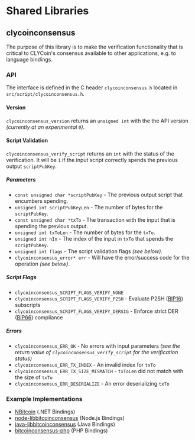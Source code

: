 Shared Libraries
================

## clycoinconsensus

The purpose of this library is to make the verification functionality that is critical to CLYCoin's consensus available to other applications, e.g. to language bindings.

### API

The interface is defined in the C header `clycoinconsensus.h` located in  `src/script/clycoinconsensus.h`.

#### Version

`clycoinconsensus_version` returns an `unsigned int` with the the API version *(currently at an experimental `0`)*.

#### Script Validation

`clycoinconsensus_verify_script` returns an `int` with the status of the verification. It will be `1` if the input script correctly spends the previous output `scriptPubKey`.

##### Parameters
- `const unsigned char *scriptPubKey` - The previous output script that encumbers spending.
- `unsigned int scriptPubKeyLen` - The number of bytes for the `scriptPubKey`.
- `const unsigned char *txTo` - The transaction with the input that is spending the previous output.
- `unsigned int txToLen` - The number of bytes for the `txTo`.
- `unsigned int nIn` - The index of the input in `txTo` that spends the `scriptPubKey`.
- `unsigned int flags` - The script validation flags *(see below)*.
- `clycoinconsensus_error* err` - Will have the error/success code for the operation *(see below)*.

##### Script Flags
- `clycoinconsensus_SCRIPT_FLAGS_VERIFY_NONE`
- `clycoinconsensus_SCRIPT_FLAGS_VERIFY_P2SH` - Evaluate P2SH ([BIP16](https://github.com/bitcoin/bips/blob/master/bip-0016.mediawiki)) subscripts
- `clycoinconsensus_SCRIPT_FLAGS_VERIFY_DERSIG` - Enforce strict DER ([BIP66](https://github.com/bitcoin/bips/blob/master/bip-0066.mediawiki)) compliance

##### Errors
- `clycoinconsensus_ERR_OK` - No errors with input parameters *(see the return value of `clycoinconsensus_verify_script` for the verification status)*
- `clycoinconsensus_ERR_TX_INDEX` - An invalid index for `txTo`
- `clycoinconsensus_ERR_TX_SIZE_MISMATCH` - `txToLen` did not match with the size of `txTo`
- `clycoinconsensus_ERR_DESERIALIZE` - An error deserializing `txTo`

### Example Implementations
- [NBitcoin](https://github.com/NicolasDorier/NBitcoin/blob/master/NBitcoin/Script.cs#L814) (.NET Bindings)
- [node-libbitcoinconsensus](https://github.com/bitpay/node-libbitcoinconsensus) (Node.js Bindings)
- [java-libbitcoinconsensus](https://github.com/dexX7/java-libbitcoinconsensus) (Java Bindings)
- [bitcoinconsensus-php](https://github.com/Bit-Wasp/bitcoinconsensus-php) (PHP Bindings)
